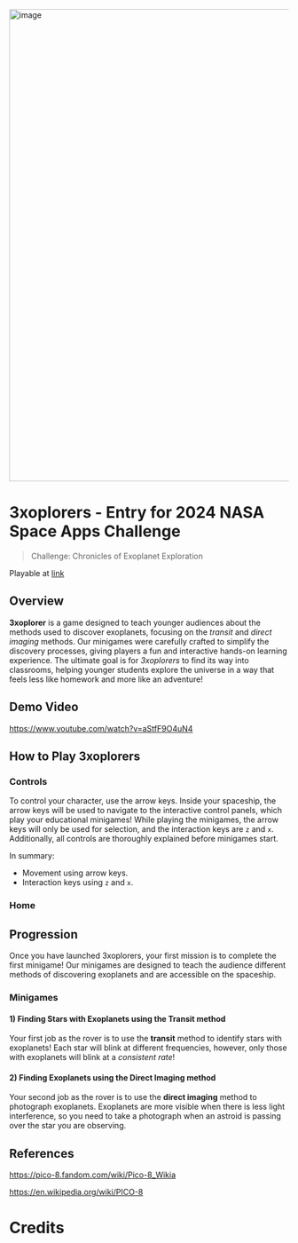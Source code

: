 
<img width="851" alt="image" src="https://github.com/user-attachments/assets/d97af3e9-78d5-4fb3-8237-4bca6fc7b882">

# 3xoplorers - Entry for 2024 NASA Space Apps Challenge

> Challenge: Chronicles of Exoplanet Exploration

Playable at [link](https://www.lexaloffle.com/bbs/?tid=144633)

## Overview

**3xoplorer** is a game designed to teach younger audiences about the methods used to discover exoplanets, focusing on the *transit* and *direct imaging* methods. Our minigames were carefully crafted to simplify the discovery processes, giving players a fun and interactive hands-on learning experience. The ultimate goal is for *3xoplorers* to find its way into classrooms, helping younger students explore the universe in a way that feels less like homework and more like an adventure!

## Demo Video

https://www.youtube.com/watch?v=aStfF9O4uN4

## How to Play 3xoplorers
### Controls
To control your character, use the arrow keys. Inside your spaceship, the arrow keys will be used to navigate to the interactive control panels, which play your educational minigames! While playing the minigames, the arrow keys will only be used for selection, and the interaction keys are `z` and `x`. Additionally, all controls are thoroughly explained before minigames start.

In summary:
- Movement using arrow keys.
- Interaction keys using `z` and `x`.

### Home
## Progression
Once you have launched 3xoplorers, your first mission is to complete the first minigame! Our minigames are designed to teach the audience different methods of discovering exoplanets and are accessible on the spaceship.

### Minigames

#### 1) Finding Stars with Exoplanets using the Transit method

Your first job as the rover is to use the **transit** method to identify stars with exoplanets! Each star will blink at different frequencies, however, only those with exoplanets will blink at a *consistent rate*!

#### 2) Finding Exoplanets using the Direct Imaging method

Your second job as the rover is to use the **direct imaging** method to photograph exoplanets. Exoplanets are more visible when there is less light interference, so you need to take a photograph when an astroid is passing over the star you are observing.

## References
https://pico-8.fandom.com/wiki/Pico-8_Wikia

https://en.wikipedia.org/wiki/PICO-8

# Credits
